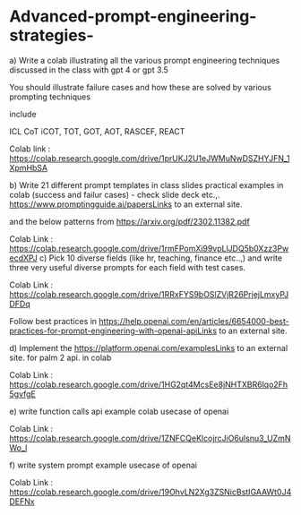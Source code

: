# Advanced-prompt-engineering-strategies-

a) Write a colab illustrating all the various prompt engineering techniques discussed in the class with gpt 4 or gpt 3.5

You should illustrate failure cases and how these are solved by various prompting techniques

include

ICL CoT iCOT, TOT, GOT, AOT, RASCEF, REACT

Colab link : https://colab.research.google.com/drive/1prUKJ2U1eJWMuNwDSZHYJFN_1XpmHbSA

b) Write 21 different prompt templates in class slides practical examples in colab (success and failur cases) - check slide deck etc.,. https://www.promptingguide.ai/papersLinks to an external site.

and the below patterns from https://arxiv.org/pdf/2302.11382.pdf

Colab Link : https://colab.research.google.com/drive/1rmFPomXi99vpLlJDQ5b0Xzz3PwecdXPJ
c) Pick 10 diverse fields (like hr, teaching, finance etc..,) and write three very useful diverse prompts for each field with test cases.

Colab Link : https://colab.research.google.com/drive/1RRxFYS9bOSlZVjR26PrjejLmxyPJDFDq

Follow best practices in https://help.openai.com/en/articles/6654000-best-practices-for-prompt-engineering-with-openai-apiLinks to an external site.

d) Implement the https://platform.openai.com/examplesLinks to an external site. for palm 2 api. in colab

Colab Link : https://colab.research.google.com/drive/1HG2qt4McsEe8jNHTXBR6lqo2Fh5gvfgE

e) write function calls api example colab usecase of openai

Colab Link : https://colab.research.google.com/drive/1ZNFCQeKlcojrcJiO6ulsnu3_UZmNWo_l

f) write system prompt example usecase of openai

Colab Link : https://colab.research.google.com/drive/19OhvLN2Xg3ZSNicBstIGAAWt0J4DEFNx
